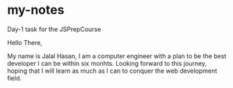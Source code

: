 # my-notes

Day-1 task for the JSPrepCourse

Hello There,

My name is Jalal Hasan, I am a computer engineer with a plan to be the best developer I can be within six monhts.
Looking forward to this journey, hoping that I will learn as much as I can to conquer the web development field.
